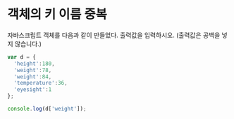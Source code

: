 # 객체의 키 이름 중복
자바스크립트 객체를 다음과 같이 만들었다.
출력값을 입력하시오. (출력값은 공백을 넣지 않습니다.)

```js
var d = {
  'height':180,
  'weight':78,
  'weight':84,
  'temperature':36,
  'eyesight':1
};

console.log(d['weight']);
```